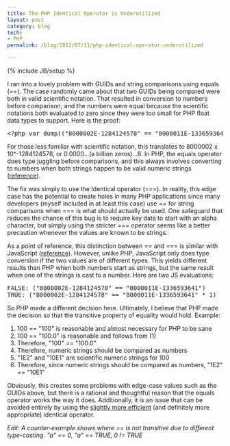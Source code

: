 ```yaml
---
title: The PHP Identical Operator is Underutilized
layout: post
category: blog
tech:
- PHP
permalink: /blog/2012/07/11/php-identical-operator-underutilized

---
```

{% include JB/setup %}
<div id="node-154" class="node node-blog node-promoted">
  <div class="content clearfix">
    <div class="field field-name-body field-type-text-with-summary field-label-hidden"><div class="field-items"><div class="field-item even"><p>I ran into a lovely problem with GUIDs and string comparisons using equals (==). The case randomly came about that two GUIDs being compared were both in valid scientific notation. That resulted in conversion to numbers before comparison, and the numbers were equal because the scientific notations both evaluated to zero since they were too small for PHP float data types to support. Here is the proof:</p>
<pre class="brush:php">
&lt;?php var_dump(("8000002E-1284124578" == "8000011E-1336593641"));</pre>
<p>For those less familiar with scientific notation, this translates to 8000002 x 10^-1284124578, or 0.0000...(a billion zeros)...8. In PHP, the equals operator does type juggling before comparisons, and this always involves converting to numbers when both strings happen to be valid numeric strings (<a href="http://www.php.net/manual/en/language.operators.comparison.php">reference</a>).</p>
<p>The fix was simply to use the Identical operator (===). In reality, this edge case has the potential to create holes in many PHP applications since many developers (myself included in at least this case) use == for string comparisons when === is what should actually be used. One safeguard that reduces the chance of this bug is to require key data to start with an alpha character, but simply using the stricter === operator seems like a better precaution whenever the values are known to be strings.</p>
<p>As a point of reference, this distinction between == and === is similar with JavaScript (<a href="http://www.w3schools.com/js/js_comparisons.asp">reference</a>). However, unlike PHP, JavaScript only does type conversion if the two values are of different types. This yields different results than PHP when both numbers start as strings, but the same result when one of the strings is cast to a number. Here are two JS evaluations:</p>
<pre class="brush:jscript">
FALSE: ("8000002E-1284124578" == "8000011E-1336593641")
TRUE: ("8000002E-1284124578" == "8000011E-1336593641" * 1)</pre>
<p>So PHP made a different decision here. Ultimately, I believe that PHP made the decision so that the transitive property of equality would hold. Example:</p>
<ol><li>
		100 == "100" is reasonable and almost necessary for PHP to be sane</li>
	<li>
		100 == "100.0" is reasonable and follows from (1)</li>
	<li>
		Therefore, "100" == "100.0"</li>
	<li>
		Therefore, numeric strings should be compared as numbers</li>
	<li>
		"1E2" and "10E1" are scientific numeric strings for 100</li>
	<li>
		Therefore, since numeric strings should be compared as numbers, "1E2" == "10E1"</li>
</ol><p>Obviously, this creates some problems with edge-case values such as the GUIDs above, but there is a rational and thoughtful reason that the equals operator works the way it does. Additionally, it is an issue that can be avoided entirely by using the <a href="http://www.phpbench.com/">slightly more efficient</a> (and definitely more appropriate) identical operator.</p>
<p><em>Edit: A counter-example shows where == is not transitive due to different type-casting. "a" == 0, "a" == TRUE, 0 != TRUE</em></p>
</div></div></div>  </div>
</div>
